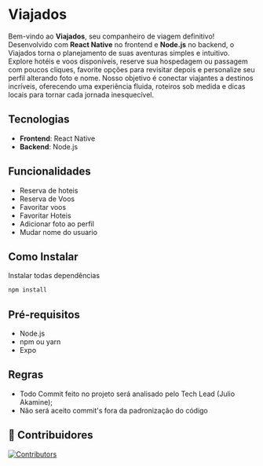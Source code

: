 # Viajados

Bem-vindo ao **Viajados**, seu companheiro de viagem definitivo! Desenvolvido com **React Native** no frontend e **Node.js** no backend, o Viajados torna o planejamento de suas aventuras simples e intuitivo. Explore hotéis e voos disponíveis, reserve sua hospedagem ou passagem com poucos cliques, favorite opções para revisitar depois e personalize seu perfil alterando foto e nome. Nosso objetivo é conectar viajantes a destinos incríveis, oferecendo uma experiência fluida, roteiros sob medida e dicas locais para tornar cada jornada inesquecível.

## Tecnologias
- **Frontend**: React Native  
- **Backend**: Node.js  


## Funcionalidades
- Reserva de hoteis
- Reserva de Voos
- Favoritar voos
- Favoritar Hoteis
- Adicionar foto ao perfil
- Mudar nome do usuario


## Como Instalar
Instalar todas dependências
```sh
npm install
````

## Pré-requisitos
- Node.js  
- npm ou yarn  
- Expo

## Regras
- Todo Commit feito no projeto será analisado pelo Tech Lead (Julio Akamine);
- Não será aceito commit's fora da padronização do código

## 👥 Contribuidores

[![Contributors](https://contrib.rocks/image?repo=JulioAkaminee/viajados)](https://github.com/JulioAkaminee/viajados/graphs/contributors)




